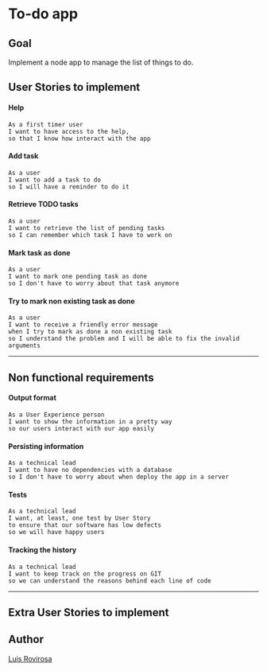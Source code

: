 # To-do app

## Goal
Implement a node app to manage the list of things to do.

## User Stories to implement

#### Help
    As a first timer user
    I want to have access to the help,
    so that I know how interact with the app

#### Add task
    As a user
    I want to add a task to do
    so I will have a reminder to do it

#### Retrieve TODO tasks
    As a user
    I want to retrieve the list of pending tasks
    so I can remember which task I have to work on

#### Mark task as done
    As a user
    I want to mark one pending task as done
    so I don't have to worry about that task anymore

#### Try to mark non existing task as done
    As a user
    I want to receive a friendly error message
    when I try to mark as done a non existing task
    so I understand the problem and I will be able to fix the invalid arguments

---
## Non functional requirements

#### Output format
    As a User Experience person
    I want to show the information in a pretty way
    so our users interact with our app easily

#### Persisting information
    As a technical lead
    I want to have no dependencies with a database
    so I don't have to worry about when deploy the app in a server

#### Tests
    As a technical lead
    I want, at least, one test by User Story
    to ensure that our software has low defects
    so we will have happy users

#### Tracking the history
    As a technical lead
    I want to keep track on the progress on GIT
    so we can understand the reasons behind each line of code

---

## Extra User Stories to implement


## Author
[Luis Rovirosa](https://twitter.com/luisrovirosa)
